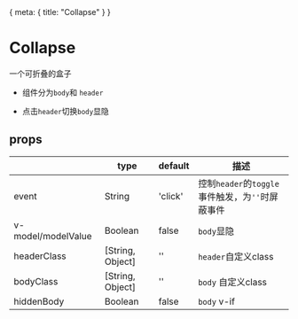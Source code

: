<route>
{
  meta: {
    title: "Collapse"
  }
}
</route>

# Collapse

一个可折叠的盒子

+ 组件分为`body`和 `header`

+ 点击`header`切换`body`显隐

## props

|                    | type             | default | 描述                                             |
| ------------------ | ---------------- | ------- | ------------------------------------------------ |
| event              | String           | 'click' | 控制`header`的`toggle`事件触发，为`''`时屏蔽事件 |
| v-model/modelValue | Boolean          | false   | `body`显隐                                       |
| headerClass        | [String, Object] | ''      | `header`自定义class                              |
| bodyClass          | [String, Object] | ''      | `body` 自定义class                               |
| hiddenBody         | Boolean          | false   | `body` v-if                                      |

